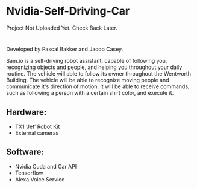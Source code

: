 # Nvidia-Self-Driving-Car
Project Not Uploaded Yet. Check Back Later.
#

Developed by Pascal Bakker and Jacob Casey.

Sam.io is a self-driving robot assistant, capable of following you, recognizing objects and people, and helping you throughout your daily routine. The vehicle will able to follow its owner throughout the Wentworth Building. The vehicle will be able to recognize moving people and communicate it's direction of motion. It will be able to receive commands, such as following a person with a certain shirt color, and execute it. 

## Hardware: 
* TX1 ‘Jet’ Robot Kit
* External cameras

## Software:

* Nvidia Cuda and Car API
* Tensorflow
* Alexa Voice Service
